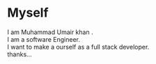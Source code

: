 # Myself
I am Muhammad Umair khan .
<br>
I am a software Engineer. 
<br>
I want to make a ourself as a full stack developer.
<br>
thanks...
